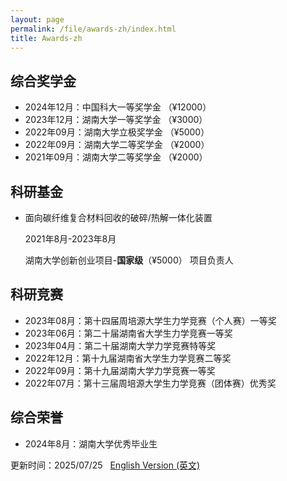 ```yaml
---
layout: page
permalink: /file/awards-zh/index.html
title: Awards-zh
---
```


## 综合奖学金

- 2024年12月：中国科大一等奖学金 （¥12000）<br>
- 2023年12月：湖南大学一等奖学金 （¥3000）<br>
- 2022年09月：湖南大学立极奖学金 （¥5000）<br>
- 2022年09月：湖南大学二等奖学金 （¥2000）<br>
- 2021年09月：湖南大学二等奖学金 （¥2000）<br>

## 科研基金

- 面向碳纤维复合材料回收的破碎/热解一体化装置 

  2021年8月-2023年8月 <br>
  
  湖南大学创新创业项目-**国家级**（¥5000） 项目负责人 <br>

## 科研竞赛

- 2023年08月：第十四届周培源大学生力学竞赛（个人赛）一等奖 <br>
- 2023年06月：第二十届湖南省大学生力学竞赛一等奖 <br>
- 2023年04月：第二十届湖南大学力学竞赛特等奖 <br>
- 2022年12月：第十九届湖南省大学生力学竞赛二等奖 <br>
- 2022年09月：第十九届湖南大学力学竞赛一等奖 <br>
- 2022年07月：第十三届周培源大学生力学竞赛（团体赛）优秀奖 <br>

## 综合荣誉

- 2024年8月：湖南大学优秀毕业生 <br>

更新时间：2025/07/25 &nbsp; [English Version (英文)](https://itskkk.github.io/awards/)
